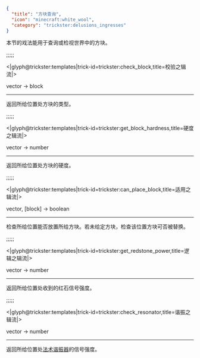 ```json
{
  "title": "方块查询",
  "icon": "minecraft:white_wool",
  "category": "trickster:delusions_ingresses"
}
```

本节的戏法能用于查询或检视世界中的方块。

;;;;;

<|glyph@trickster:templates|trick-id=trickster:check_block,title=校验之辑流|>

vector -> block

---

返回所给位置处方块的类型。

;;;;;

<|glyph@trickster:templates|trick-id=trickster:get_block_hardness,title=硬度之辑流|>

vector -> number

---

返回所给位置处方块的硬度。

;;;;;

<|glyph@trickster:templates|trick-id=trickster:can_place_block,title=适用之辑流|>

vector, [block] -> boolean

---

检查所给位置能否放置所给方块。若未给定方块，检查该位置方块可否被替换。

;;;;;

<|glyph@trickster:templates|trick-id=trickster:get_redstone_power,title=逻辑之辑流|>

vector -> number

---

返回所给位置处收到的红石信号强度。

;;;;;

<|glyph@trickster:templates|trick-id=trickster:check_resonator,title=谐振之辑流|>

vector -> number

---

返回所给位置处[法术谐振器](^trickster:items/spell_resonator)的信号强度。
